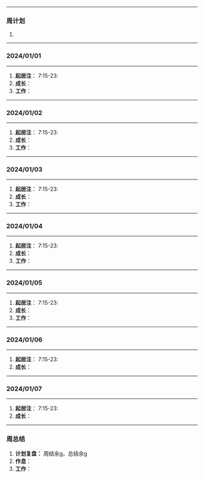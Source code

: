 ****
### 周计划
1. 

****
### 2024/01/01
** **
1. **起居注**： 7:15-23:
2. **成长**： 
3. **工作**：

****
### 2024/01/02
** **
1. **起居注**： 7:15-23:
2. **成长**：
3. **工作**：

****
### 2024/01/03
** **
1. **起居注**： 7:15-23:
2. **成长**：
3. **工作**：

****
### 2024/01/04
** **
1. **起居注**： 7:15-23:
2. **成长**：
3. **工作**：

****
### 2024/01/05
** **
1. **起居注**： 7:15-23:
2. **成长**：
3. **工作**：

****
### 2024/01/06
** **
1. **起居注**： 7:15-23:
2. **成长**：

****
### 2024/01/07
** **
1. **起居注**： 7:15-23:
2. **成长**：

****
### 周总结
1. **计划复盘：** 周结余g，总结余g
2. **作息**：
3. **工作**：